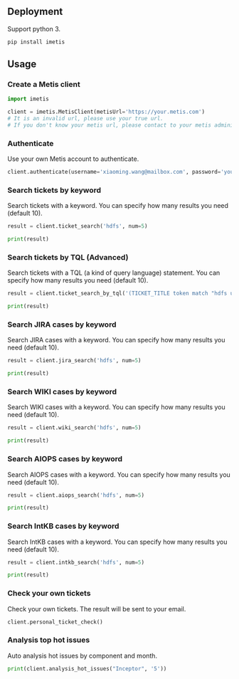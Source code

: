## Deployment

Support python 3.

```bash
pip install imetis
```

## Usage

### Create a Metis client

```python
import imetis

client = imetis.MetisClient(metisUrl='https://your.metis.com')
# It is an invalid url, please use your true url.
# If you don't know your metis url, please contact to your metis administrator.
```

### Authenticate

Use your own Metis account to authenticate.

```python
client.authenticate(username='xiaoming.wang@mailbox.com', password='yourPassword')
```

### Search tickets by keyword

Search tickets with a keyword. You can specify how many results you need (default 10).

```python
result = client.ticket_search('hdfs', num=5)

print(result)
```

### Search tickets by TQL (Advanced)

Search tickets with a TQL (a kind of query language) statement. You can specify how many results you need (default 10).

```python
result = client.ticket_search_by_tql('(TICKET_TITLE token match "hdfs upgrade")', num=20)

print(result)
```

### Search JIRA cases by keyword

Search JIRA cases with a keyword. You can specify how many results you need (default 10).

```python
result = client.jira_search('hdfs', num=5)

print(result)
```

### Search WIKI cases by keyword

Search WIKI cases with a keyword. You can specify how many results you need (default 10).

```python
result = client.wiki_search('hdfs', num=5)

print(result)
```

### Search AIOPS cases by keyword

Search AIOPS cases with a keyword. You can specify how many results you need (default 10).

```python
result = client.aiops_search('hdfs', num=5)

print(result)
```

### Search IntKB cases by keyword

Search IntKB cases with a keyword. You can specify how many results you need (default 10).

```python
result = client.intkb_search('hdfs', num=5)

print(result)
```

### Check your own tickets

Check your own tickets. The result will be sent to your email.

```python
client.personal_ticket_check()
```

### Analysis top hot issues

Auto analysis hot issues by component and month.

```python
print(client.analysis_hot_issues("Inceptor", '5'))
```
